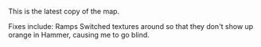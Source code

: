 This is the latest copy of the map. 

Fixes include: 
Ramps
Switched textures around so that they don't show up orange in Hammer, causing me to go blind. 

